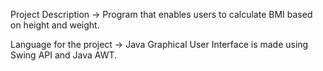 Project Description -> Program that enables users to calculate BMI based on height and weight.

Language for the project -> Java
Graphical User Interface is made using Swing API and Java AWT.</br>
